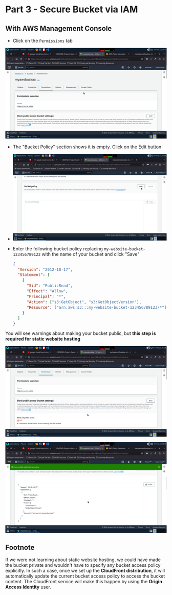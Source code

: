# Part 3 - Secure Bucket via IAM

## With AWS Management Console

- Click on the `Permissions` tab

![S3 Permissions Before](https://github.com/kffod/AWS-S3-BUCKET-CLOUDPROJECT/blob/cab70b30954421595e4b3c138b768d7f2a0f94f2/Step3-Secure%20S3%20Bucket/perm.png)


- The "Bucket Policy" section shows it is empty. Click on the Edit button
- ![S3 Permissions Before](https://github.com/kffod/AWS-S3-BUCKET-CLOUDPROJECT/blob/cab70b30954421595e4b3c138b768d7f2a0f94f2/Step3-Secure%20S3%20Bucket/bucketpolicy1.png)


- Enter the following bucket policy replacing `my-website-bucket-123456789123` with the name of your bucket and click "Save"

  ```json
  {
    "Version": "2012-10-17",
    "Statement": [
      {
        "Sid": "PublicRead",
        "Effect": "Allow",
        "Principal": "*",
        "Action": ["s3:GetObject", "s3:GetObjectVersion"],
        "Resource": ["arn:aws:s3:::my-website-bucket-123456789123/*"]
      }
    ]
  }
  ```

You will see warnings about making your bucket public, but **this step is required for static website hosting**

![S3 Permissions Before](https://github.com/kffod/AWS-S3-BUCKET-CLOUDPROJECT/blob/cab70b30954421595e4b3c138b768d7f2a0f94f2/Step3-Secure%20S3%20Bucket/bucketpolicy.png)

![S3 Permissions Before](https://github.com/kffod/AWS-S3-BUCKET-CLOUDPROJECT/blob/cab70b30954421595e4b3c138b768d7f2a0f94f2/Step3-Secure%20S3%20Bucket/donepolicy.png)


## Footnote

If we were not learning about static website hosting, we could have made the bucket private and wouldn't have to specify any bucket access policy explicitly. In such a case, once we set up the **CloudFront distribution**, it will automatically update the current bucket access policy to access the bucket content. The CloudFront service will make this happen by using the **Origin Access Identity** user.
